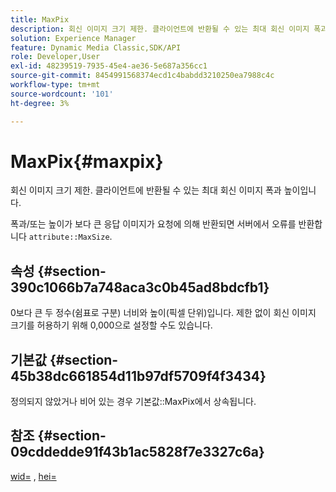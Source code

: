 ```yaml
---
title: MaxPix
description: 회신 이미지 크기 제한. 클라이언트에 반환될 수 있는 최대 회신 이미지 폭과 높이입니다.
solution: Experience Manager
feature: Dynamic Media Classic,SDK/API
role: Developer,User
exl-id: 48239519-7935-45e4-ae36-5e687a356cc1
source-git-commit: 8454991568374ecd1c4babdd3210250ea7988c4c
workflow-type: tm+mt
source-wordcount: '101'
ht-degree: 3%

---
```


# MaxPix{#maxpix}

회신 이미지 크기 제한. 클라이언트에 반환될 수 있는 최대 회신 이미지 폭과 높이입니다.

폭과/또는 높이가 보다 큰 응답 이미지가 요청에 의해 반환되면 서버에서 오류를 반환합니다 `attribute::MaxSize`.

## 속성 {#section-390c1066b7a748aca3c0b45ad8bdcfb1}

0보다 큰 두 정수(쉼표로 구분) 너비와 높이(픽셀 단위)입니다. 제한 없이 회신 이미지 크기를 허용하기 위해 0,000으로 설정할 수도 있습니다.

## 기본값 {#section-45b38dc661854d11b97df5709f4f3434}

정의되지 않았거나 비어 있는 경우 기본값::MaxPix에서 상속됩니다.

## 참조 {#section-09cddedde91f43b1ac5828f7e3327c6a}

[wid=](../../../../../ir-api/http-protocol/image-rendering-api-ref/c-ir-http-protocol-ref/c-ir-http-protocol-command-reference/r-ir-wid.md#reference-b7e691b0624941168c94b2749ae233ec) , [hei=](../../../../../ir-api/http-protocol/image-rendering-api-ref/c-ir-http-protocol-ref/c-ir-http-protocol-command-reference/r-ir-hei.md#reference-1c08f60365a94417a39867c09cac5478)
